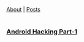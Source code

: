 <a href="https://github.com/vinagrsec">About</a> | <a href="https://vinagrsec.github.io">Posts</a>
<br>
<br>
<p><span style="float: left; width: 0.8em; font-size: 80%; font-family: "Lucida Console", "Courier New", monospace; line-height: 80%; id="datetime" "></span>
<h3><a href="https://vinagrsec.github.io/android-hacking-part-1">Android Hacking Part-1</a></h3>
